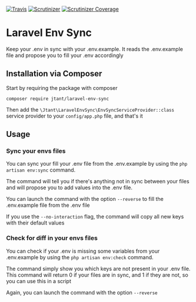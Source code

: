 [![Travis](https://img.shields.io/travis/JulienTant/Laravel-Env-Sync.svg?maxAge=2592000)](https://travis-ci.org/JulienTant/Laravel-Env-Sync)
[![Scrutinizer](https://img.shields.io/scrutinizer/g/JulienTant/Laravel-Env-Sync.svg?maxAge=2592000)](https://scrutinizer-ci.com/g/JulienTant/Laravel-Env-Sync/?branch=master)
[![Scrutinizer Coverage](https://img.shields.io/scrutinizer/coverage/g/JulienTant/Laravel-Env-Sync.svg?maxAge=2592000)](https://travis-ci.org/JulienTant/Laravel-Env-Sync)

# Laravel Env Sync

Keep your .env in sync with your .env.example. It reads the .env.example file and propose you to fill your .env accordingly

## Installation via Composer

Start by requiring the package with composer

```
composer require jtant/laravel-env-sync
```

Then add the `\Jtant\LaravelEnvSync\EnvSyncServiceProvider::class` service provider to your `config/app.php` file, and that's it

## Usage

### Sync your envs files

You can sync your fill your .env file from the .env.example by using the `php artisan env:sync` command.

The command will tell you if there's anything not in sync between your files and will propose you to add values into the .env file.

You can launch the command with the option `--reverse` to fill the .env.example file from the .env file

If you use the `--no-interaction` flag, the command will copy all new keys with their default values

### Check for diff in your envs files

You can check if your .env is missing some variables from your .env.example by using the `php artisan env:check` command.

The command simply show you which keys are not present in your .env file. This command will return 0 if your files are in sync, and 1 if they are not, so you can use this in a script

Again, you can launch the command with the option `--reverse`
